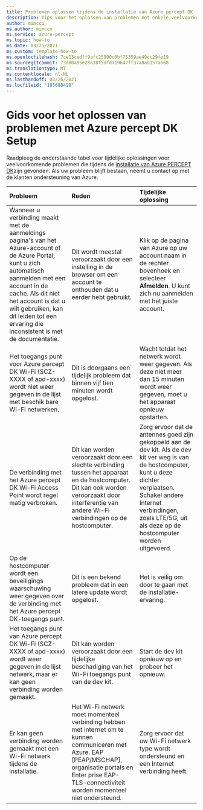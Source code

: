 ```yaml
---
title: Problemen oplossen tijdens de installatie van Azure percept DK
description: Tips voor het oplossen van problemen met enkele veelvoorkomende problemen die tijdens de installatie-ervaring worden gevonden
author: mimcco
ms.author: mimcco
ms.service: azure-percept
ms.topic: how-to
ms.date: 03/25/2021
ms.custom: template-how-to
ms.openlocfilehash: 7ce13cedff9afc25900c0bf75359ae49cc29fe19
ms.sourcegitcommit: 73d80a95e28618f5dfd719647ff37a8ab157a668
ms.translationtype: MT
ms.contentlocale: nl-NL
ms.lasthandoff: 03/26/2021
ms.locfileid: "105608490"
---
```

# <a name="azure-percept-dk-setup-experience-troubleshooting-guide"></a>Gids voor het oplossen van problemen met Azure percept DK Setup

Raadpleeg de onderstaande tabel voor tijdelijke oplossingen voor veelvoorkomende problemen die tijdens de [installatie van Azure PERCEPT DK](./quickstart-percept-dk-set-up.md)zijn gevonden. Als uw probleem blijft bestaan, neemt u contact op met de klanten ondersteuning van Azure.

|Probleem|Reden|Tijdelijke oplossing|
|:-----|:------|:----------|
|Wanneer u verbinding maakt met de aanmeldings pagina's van het Azure-account of de Azure Portal, kunt u zich automatisch aanmelden met een account in de cache. Als dit niet het account is dat u wilt gebruiken, kan dit leiden tot een ervaring die inconsistent is met de documentatie.|Dit wordt meestal veroorzaakt door een instelling in de browser om een account te onthouden dat u eerder hebt gebruikt.|Klik op de pagina van Azure op uw account naam in de rechter bovenhoek en selecteer **Afmelden**. U kunt zich nu aanmelden met het juiste account.|
|Het toegangs punt voor Azure percept DK Wi-Fi (SCZ-XXXX of apd-xxxx) wordt niet weer gegeven in de lijst met beschik bare Wi-Fi netwerken.|Dit is doorgaans een tijdelijk probleem dat binnen vijf tien minuten wordt opgelost.|Wacht totdat het netwerk wordt weer gegeven. Als deze niet meer dan 15 minuten wordt weer gegeven, moet u het apparaat opnieuw opstarten.|
|De verbinding met het Azure percept DK Wi-Fi Access Point wordt regel matig verbroken.|Dit kan worden veroorzaakt door een slechte verbinding tussen het apparaat en de hostcomputer. Dit kan ook worden veroorzaakt door interferentie van andere Wi-Fi verbindingen op de hostcomputer.|Zorg ervoor dat de antennes goed zijn gekoppeld aan de dev kit. Als de dev kit ver weg is van de hostcomputer, kunt u deze dichter verplaatsen. Schakel andere Internet verbindingen, zoals LTE/5G, uit als deze op de hostcomputer worden uitgevoerd.|
|Op de hostcomputer wordt een beveiligings waarschuwing weer gegeven over de verbinding met het Azure percept DK-toegangs punt.|Dit is een bekend probleem dat in een latere update wordt opgelost.|Het is veilig om door te gaan met de installatie-ervaring.|
|Het toegangs punt van Azure percept DK Wi-Fi (SCZ-XXXX of apd-xxxx) wordt weer gegeven in de lijst netwerk, maar er kan geen verbinding worden gemaakt.|Dit kan worden veroorzaakt door een tijdelijke beschadiging van het Wi-Fi toegangs punt van de dev kit.|Start de dev kit opnieuw op en probeer het opnieuw.|
|Er kan geen verbinding worden gemaakt met een Wi-Fi netwerk tijdens de installatie.|Het Wi-Fi netwerk moet momenteel verbinding hebben met internet om te kunnen communiceren met Azure. EAP [PEAP/MSCHAP], organisatie portals en Enter prise EAP-TLS-connectiviteit worden momenteel niet ondersteund.|Zorg ervoor dat uw Wi-Fi netwerk type wordt ondersteund en een Internet verbinding heeft.|